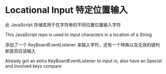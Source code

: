 # Locational Input 特定位置输入

此 JavaScript 存储库用于在字符串的不同位置位置输入字符

This JavaScript repo is used to input characters in a location of a String

添加了一个 KeyBoardEventListener 来输入字符，还有一个特殊以及无效的键判断是否应该输入

Already got an extra KeyBoardEventListener to input in, also have an Special and Involved keys compare
